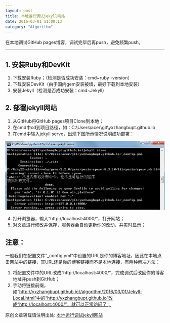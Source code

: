 ```yaml
---
layout: post
title: 本地运行调试jekyll网站
date: 2016-03-01 11:00:13
category: "Algorithm"
---
```

  在本地调试GitHub pages博客，调试完毕后再push，避免频繁push。

---------------------------------


## 1. 安装Ruby和DevKit ##

1. 下载安装Ruby；（检测是否成功安装：cmd~ruby -version）
2. 下载安装DevKit（由于国内gem安装被墙，最好下载到本地安装）
3. 安装Jekyll（检测是否成功安装：cmd~Jekyll）

## 2. 部署jekyll网站 ##

1. 从GitHub将GitHub pages项目Clone到本地；
2. 在cmd中cd到项目路径，如：C:\Users\acer\git\yxzhangbupt.github.io
3. 在cmd中输入jekyll serve，出现下图所示情况说明成功部署：

![jekyll-running](/images/jekyll-running.png)

4. 打开浏览器，输入“http://localhost:4000/”，打开网站；
5. 对文章进行修改并保存，服务器会自动更新你的改动，并实时显示；

## 注意： ##

一般我们在配置文件"_config.yml"中设置的URL是你的博客地址，因此在本地点击网站中的链接，其URL还是你的博客链接而不是本地连接，有两种解决方法：

1. 将配置文件中的URL改成“http://localhost:4000/”，完成调试后改回你的博客地址并push到GitHub；
2. 手动将链接前缀，如“http://yxzhangbupt.github.io//algorithm/2016/03/01/Jekyll-Local.html”中的“http://yxzhangbupt.github.io”改成“http://localhost:4000/”，就可以正常访问了；




原创文章转载请注明出处: [本地运行调试jekyll网站]( http://yxzhangbupt.github.io/java/2016/03/01/Jekyll-Local.html)
